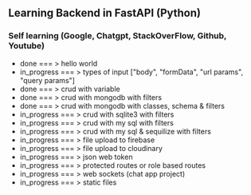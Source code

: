 ## Learning Backend in FastAPI (Python)
### Self learning (Google, Chatgpt, StackOverFlow, Github, Youtube)

- done                === >          hello world
- in_progress         === >          types of input ["body", "formData", "url params", "query params"]
- done                === >          crud with variable
- done                === >          crud with mongodb with filters
- done                === >          crud with mongodb with classes, schema & filters
- in_progress         === >          crud with sqlite3 with filters
- in_progress         === >          crud with my sql with filters
- in_progress         === >          crud with my sql & sequilize with filters
- in_progress         === >          file upload to firebase
- in_progress         === >          file upload to cloudinary
- in_progress         === >          json web token
- in_progress         === >          protected routes or role based routes
- in_progress         === >          web sockets (chat app project)
- in_progress         === >          static files
